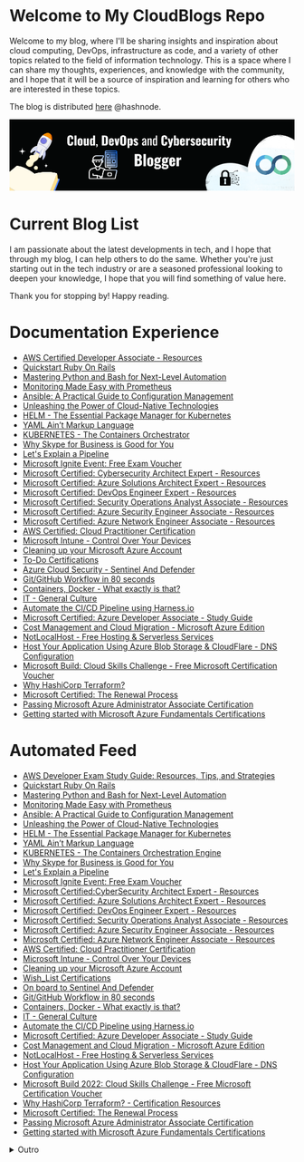 
# Welcome to My CloudBlogs Repo


Welcome to my blog, where I'll be sharing insights and inspiration about cloud computing, DevOps, infrastructure as code, and a variety of other topics related to the field of information technology. This is a space where I can share my thoughts, experiences, and knowledge with the community, and I hope that it will be a source of inspiration and learning for others who are interested in these topics.
 
The blog is distributed [here](https://blog.yahya-abulhaj.dev/) @hashnode.

<img class="img" src="Banner.png" alt="Hey">
 

# Current Blog List

I am passionate about the latest developments in tech, and I hope that through my blog, I can help others to do the same. Whether you're just starting out in the tech industry or are a seasoned professional looking to deepen your knowledge, I hope that you will find something of value here. 

Thank you for stopping by! Happy reading.

# Documentation Experience

- [AWS Certified Developer Associate - Resources](../clcphls2u000308l7b4ijcfik.md)
- [Quickstart Ruby On Rails](../clcknrfws000508iga8bqbjpr.md)
- [Mastering Python and Bash for Next-Level Automation](../clc0i6hnw000h08l1auogdwm3.md)
- [Monitoring Made Easy with Prometheus](../clbyvixfr000208mkepithjx9.md)
- [Ansible: A Practical Guide to Configuration Management](../clbxjpzfp001808l5e2cw7e7t.md)
- [Unleashing the Power of Cloud-Native Technologies](../clbw0kgpt000b08ml22bre2ce.md )
- [HELM - The Essential Package Manager for Kubernetes](../clburohgg000008l450s2bdkm.md)  
- [YAML Ain’t Markup Language](../clbt8kr19000408l5d0738len.md)
- [KUBERNETES - The Containers Orchestrator](../clbs1e9dm000208l8cxnf6khm.md)
- [ Why Skype for Business is Good for You](../clbpl1cvf000308mfdt2h3df6.md)
- [Let's Explain a Pipeline](../clbj7tjms000a08kvdp46et6c.md)
- [Microsoft Ignite Event: Free Exam Voucher](../cl7w1bl6q0855w8nv1chlawa6.md)
- [Microsoft Certified: Cybersecurity Architect Expert - Resources](../cl7ade2ca01kb9ynvfc4n9me9.md)
- [Microsoft Certified: Azure Solutions Architect Expert - Resources](../cl7adbd5q01kmaznv9zzt7u1v.md)
- [Microsoft Certified: DevOps Engineer Expert - Resources](../cl7adaddp01jo9ynv4dhebuhy.md)
- [Microsoft Certified: Security Operations Analyst Associate - Resources](../cl77oke4h00un0jnv0oix9g19.md)
- [Microsoft Certified: Azure Security Engineer Associate - Resources](../cl76khwu800lfbmnvh3edho0z.md)
- [Microsoft Certified: Azure Network Engineer Associate - Resources](../cl76acexn02mo32nvfwix8fuh.md)
- [AWS Certified: Cloud Practitioner Certification](../cl711zrns03u1d3nv4ped5tt3.md)
- [Microsoft Intune - Control Over Your Devices](../cl6z1spwg006ebinvalgaf0n8.md)
- [Cleaning up your Microsoft Azure Account](../cl6qlb6t005xmgenv7say1gvg.md)
- [To-Do Certifications](../cl6hrtp700640wtnv79x09z8r.md)
- [Azure Cloud Security - Sentinel And Defender](../cl6capiny00cmfvnv9wwv9q1y.md)
- [Git/GitHub Workflow in 80 seconds](../cl66cnu2l003izqnv9rkl2y0w.md)
- [Containers, Docker - What exactly is that?](../cl4on89ke02mzhbnvgei02p10.md)
- [IT - General Culture](../cl4jtecwk009feznv65aofji7.md)
- [Automate the CI/CD Pipeline using Harness.io](../cl4ep2z6802gozunvdd0ugc5s.md)
- [Microsoft Certified: Azure Developer Associate - Study Guide](../cl4c2j31m03r1jpnv9ulhf87o.md)
- [Cost Management and Cloud Migration - Microsoft Azure Edition](../cl44pf7x601gmjenv6ilp5xqc.md) 
- [NotLocalHost - Free Hosting & Serverless Services](../cl408jvzm00gjl6nvdn6bekyl.md) 
- [Host Your Application Using Azure Blob Storage & CloudFlare - DNS Configuration](../cl3t6dogo0046fcnvhnvo4iwd.md)
- [Microsoft Build: Cloud Skills Challenge - Free Microsoft Certification Voucher](../cl3lnuupa01583znvcyol8uwg.md)
- [Why HashiCorp Terraform?](../cl3fyhu4f00nntknvduni2ad8.md)
- [Microsoft Certified: The Renewal Process](../cl2177dai06yby6nv4tqidba2.md)
- [Passing Microsoft Azure Administrator Associate Certification](../cl0pg4r2200c1yunv054wgaec.md)
- [Getting started with Microsoft Azure Fundamentals Certifications](ckzspxdnq03e32ps1fsf087ls.md)


# Automated Feed
<!-- HASHNODE_BLOG:START -->

- [AWS Developer Exam Study Guide: Resources, Tips, and Strategies](https://blog.yahya-abulhaj.dev//aws-developer-exam-study-guide-resources-tips-and-strategies)
- [Quickstart Ruby On Rails](https://blog.yahya-abulhaj.dev//quickstart-ruby-on-rails)
- [Mastering Python and Bash for Next-Level Automation](https://blog.yahya-abulhaj.dev//mastering-python-and-bash-for-next-level-automation)
- [Monitoring Made Easy with Prometheus](https://blog.yahya-abulhaj.dev//monitoring-made-easy-with-prometheus)
- [Ansible: A Practical Guide to Configuration Management](https://blog.yahya-abulhaj.dev//ansible-a-practical-guide-to-configuration-management)
- [Unleashing the Power of Cloud-Native Technologies](https://blog.yahya-abulhaj.dev//unleashing-the-power-of-cloud-native-technologies)
- [HELM -  The Essential Package Manager for Kubernetes](https://blog.yahya-abulhaj.dev//helm-the-essential-package-manager-for-kubernetes)
- [YAML Ain’t Markup Language](https://blog.yahya-abulhaj.dev//yaml-aint-markup-language)
- [KUBERNETES - The Containers Orchestration Engine](https://blog.yahya-abulhaj.dev//kubernetes-the-containers-orchestration-engine)
- [Why Skype for Business is Good for You](https://blog.yahya-abulhaj.dev//why-skype-for-business-is-good-for-you)
- [Let's Explain a Pipeline](https://blog.yahya-abulhaj.dev//lets-explain-a-pipeline)
- [Microsoft Ignite Event: Free Exam Voucher](https://blog.yahya-abulhaj.dev//microsoft-ignite-event-free-exam-voucher)
- [Microsoft Certified:CyberSecurity Architect Expert - Resources](https://blog.yahya-abulhaj.dev//microsoft-certifiedcybersecurity-architect-expert-resources)
- [Microsoft Certified: Azure Solutions Architect Expert - Resources](https://blog.yahya-abulhaj.dev//microsoft-certified-azure-solutions-architect-expert-resources)
- [Microsoft Certified: DevOps Engineer Expert - Resources](https://blog.yahya-abulhaj.dev//microsoft-certified-devops-engineer-expert-resources)
- [Microsoft Certified: Security Operations Analyst Associate - Resources](https://blog.yahya-abulhaj.dev//microsoft-certified-security-operations-analyst-associate-resources)
- [Microsoft Certified: Azure Security Engineer Associate - Resources](https://blog.yahya-abulhaj.dev//microsoft-certified-azure-security-engineer-associate-resources)
- [Microsoft Certified: Azure Network Engineer Associate - Resources](https://blog.yahya-abulhaj.dev//microsoft-certified-azure-network-engineer-associate-resources)
- [AWS Certified: Cloud Practitioner Certification](https://blog.yahya-abulhaj.dev//aws-certified-cloud-practitioner-certification)
- [Microsoft Intune - Control Over Your Devices](https://blog.yahya-abulhaj.dev//microsoft-intune-control-over-your-devices)
- [Cleaning up your Microsoft Azure Account](https://blog.yahya-abulhaj.dev//cleaning-up-your-microsoft-azure-account)
- [Wish_List Certifications](https://blog.yahya-abulhaj.dev//wishlist-certifications)
- [On board to Sentinel And Defender](https://blog.yahya-abulhaj.dev//on-board-to-sentinel-and-defender)
- [Git/GitHub Workflow in 80 seconds](https://blog.yahya-abulhaj.dev//gitgithub-workflow-in-80-seconds)
- [Containers, Docker - What exactly is that?](https://blog.yahya-abulhaj.dev//containers-docker-or-what-exactly-is-that)
- [IT - General Culture](https://blog.yahya-abulhaj.dev//it-general-culture)
- [Automate the CI/CD Pipeline using Harness.io](https://blog.yahya-abulhaj.dev//automate-the-cicd-pipeline-using-harnessio)
- [Microsoft Certified: Azure Developer Associate - Study Guide](https://blog.yahya-abulhaj.dev//microsoft-certified-azure-developer-associate-or-study-guide)
- [Cost Management and Cloud Migration - Microsoft Azure Edition](https://blog.yahya-abulhaj.dev//cost-management-and-cloud-migration-or-microsoft-azure-edition)
- [NotLocalHost  - Free Hosting & Serverless  Services](https://blog.yahya-abulhaj.dev//notlocalhost-or-free-hosting-and-serverless-services)
- [Host Your Application Using Azure Blob Storage & CloudFlare - DNS Configuration](https://blog.yahya-abulhaj.dev//host-your-application-using-azure-blob-storage-and-cloudflare-or-dns-configuration)
- [Microsoft Build 2022: Cloud Skills Challenge  - Free Microsoft Certification Voucher](https://blog.yahya-abulhaj.dev//microsoft-build-2022-cloud-skills-challenge-free-microsoft-certification-voucher)
- [Why HashiCorp Terraform? - Certification Resources](https://blog.yahya-abulhaj.dev//why-hashicorp-terraform-certification-resources)
- [Microsoft Certified: The Renewal Process](https://blog.yahya-abulhaj.dev//microsoft-certified-the-renewal-process)
- [Passing Microsoft Azure Administrator Associate Certification](https://blog.yahya-abulhaj.dev//passing-microsoft-azure-administrator-associate-certification)
- [Getting started with Microsoft Azure Fundamentals Certifications](https://blog.yahya-abulhaj.dev//getting-started-with-microsoft-azure-fundamentals-certifications)


<!-- HASHNODE_BLOG:END -->


<details> 
<summary>Outro</summary>

The cloud has been a pivotal part of my journey as a technologist. As someone who works in the field of DevOps, I have seen firsthand how the cloud can transform the way organizations operate and deliver value to their customers. 
<br> <br>



In my current role, I am focused on improving my skills in multi-cloud environments, including Azure, Google Cloud Platform, and Amazon Web Services. I believe that having a strong foundation in multiple cloud platforms allows me to better serve the needs of my clients and add value to the world.

<br>

Adding on that, working with the cloud has opened up many opportunities for me and has helped me to grow as a professional. 

<br>
I am excited to continue learning and exploring all that the cloud has to offer and more importantly, [giving back](details.md) to the community.


</details> 
